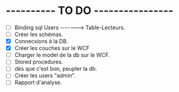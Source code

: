 # ---------- TO DO ----------------

- [ ] Binding sql Users -------> Table-Lecteurs.
- [ ] Créer les schémas.
- [x] Connecxions à la DB.
- [x] Créer les couches sur le WCF
- [ ] Charger le model de la db sur le WCF.
- [ ] Stored procedures.
- [ ] dès que c'est bon, peupler la db.
- [ ] Créer les users "admin".
- [ ] Rapport d'analyse.
